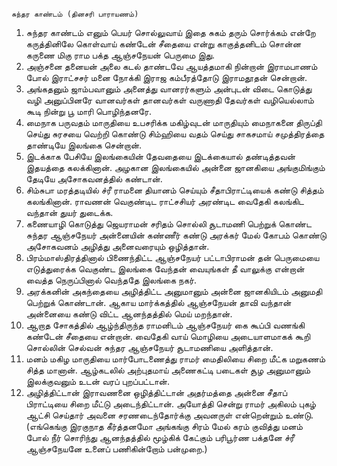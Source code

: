                                                
                                                                                                சுந்தர காண்டம் (தினசரி பாராயணம்)     
1. சுந்தர காண்டம் எனும் பெயர் சொல்லுவாய் இதை சுகம் தரும் சொர்க்கம் என்றே கருத்தினிலே கொள்வாய்
கண்டேன் சீதையை என்று காகுத்தனிடம் சொன்ன கருணை மிகு ராம பக்த ஆஞ்சநேயன் பெருமை இது.
2. அஞ்சனை தனையன்  அலை கடல் தாண்டவே ஆயத்தமாகி நின்றான் இராமபாணம் போல் இராட்சசர்
மனை நோக்கி இராஜ கம்பீரத்தோடு இராமதூதன் சென்றான்.
3. அங்கதனும் ஜாம்பவானும் அனைத்து வானரர்களும் அன்புடன் விடை கொடுத்து வழி அனுப்பினரே
வானவர்கள் தானவர்கள் வருணாதி தேவர்கள் வழியெல்லாம் கூடி நின்று பூ மாரி பொழிந்தனரே.
4. மைநாக பருவதம் மாருதியை உபசரிக்க மகிழ்வுடன் மாருதியும் மைநாகனை திருப்தி செய்து
சுரசயை வெற்றி கொண்டு சிம்ஹியை வதம் செய்து சாகசமாய் சமுத்திரத்தை தாண்டியே இலங்கை சென்றான்.
5. இடக்காக பேசியே இலங்கையின் தேவதையை இடக்கையால் தண்டித்தவன் இதயத்தை கலக்கினான்.
அழகான இலங்கையில் அன்னை ஜானகியை அங்குமிங்கும் தேடியே அசோகவனத்தில் கண்டான்.
6. சிம்சுபா மரத்தடியில் ச்ரீ ராமனை தியானம் செய்யும் சீதாபிராட்டியைக் கண்டு சித்தம் கலங்கினான்.
ராவணன் வெகுண்டிட ராட்சசியர் அரண்டிட வைதேகி கலங்கிட வந்தான் துயர் துடைக்க.
7. கணையாழி கொடுத்து ஜெயராமன் சரிதம் சொல்லி சூடாமணி பெற்றுக் கொண்ட சுந்தர ஆஞ்சநேயர்
அன்னையின் கண்ணீர் கண்டு அரக்கர் மேல் கோபம் கொண்டு அசோகவனம் அழித்து அனைவரையும் ஒழித்தான்.
8. பிரம்மாஸ்திரத்தினால் பிணைந்திட்ட ஆஞ்சநேயர் பட்டாபிராமன் தன் பெருமையை எடுத்துரைக்க
வெகுண்ட இலங்கை வேந்தன் வையுங்கள் தீ வாலுக்கு என்றான் வைத்த நெருப்பினால் வெந்ததே இலங்கை நகர்.
9. அரக்கனின் அகந்தையை அழித்திட்ட அனுமானும் அன்னை ஜானகியிடம் அனுமதி பெற்றுக் கொண்டான்.
ஆகாய மார்க்கத்தில் ஆஞ்சநேயன் தாவி வந்தான் அன்னையை கண்டு விட்ட ஆனந்தத்தில் மெய் மறந்தான்.
10. ஆறாத சோகத்தில் ஆழ்ந்திருந்த ராமனிடம் ஆஞ்சநேயர் கை கூப்பி வணங்கி கண்டேன் சீதையை என்றான்.
வைதேகி வாய் மொழியை அடையாளமாகக் கூறி சொல்லின் செல்வன் சுந்தர ஆஞ்சநேயர் சூடாமணியை அளித்தான்.
11. மனம் மகிழ மாருதியை மார்போடணைத்து ராமர் மைதிலியை சிறை மீட்க மறுகணம் சித்த மானான்.
ஆழ்கடலில் அற்புதமாய் அணைகட்டி படைகள் சூழ அனுமானும் இலக்குவனும் உடன் வரப் புறப்பட்டான்.
12. அழித்திட்டான் இராவணனை ஒழித்திட்டான் அதர்மத்தை அன்னை சீதாப் பிராட்டியை சிறை மீட்டு அடைந்திட்டான்.
அயோத்தி சென்று ராமர் அகிலம் புகழ் ஆட்சி செய்தார் அவனை சரணடைந்தோர்க்கு அவனருள் என்றென்றும் உண்டு.
(எங்கெங்கு இரகுநாத கீர்த்தனமோ அங்கங்கு சிரம் மேல் கரம் குவித்து மனம் போல் நீர் சொரிந்து ஆனந்தத்தில்
மூழ்கிக் கேட்கும் பரிபூர்ண பக்தனே ச்ரீ ஆஞ்சநேயனே உனைப் பணிகின்றோம் பன்முறை.)




